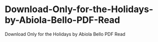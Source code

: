 # Download-Only-for-the-Holidays-by-Abiola-Bello-PDF-Read
Download Only for the Holidays by Abiola Bello PDF Read
